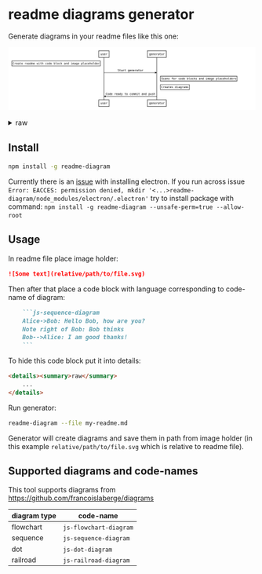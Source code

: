 # readme diagrams generator

Generate diagrams in your readme files like this one:

![diagram](diagrams/jwt-sequence-diagram.svg)
<details><summary>raw</summary>

```js-sequence-diagram
Note left of user: Create readme with code block and image placeholder
user->generator: Start generator 
Note right of generator: Scans for code blocks and image placeholders
Note right of generator: Creates diagrams
generator->user: Code ready to commit and push

```
</details>

## Install

```bash
npm install -g readme-diagram
```
Currently there is an [issue](https://github.com/electron-userland/electron-prebuilt/issues/263) with installing electron. If you run across issue `Error: EACCES: permission denied, mkdir '<...>readme-diagram/node_modules/electron/.electron'` try to install package with command: `npm install -g readme-diagram --unsafe-perm=true --allow-root`

## Usage
In readme file place image holder:
```md
![Some text](relative/path/to/file.svg)
```

Then after that place a code block with language corresponding to code-name of diagram:

```md
    ```js-sequence-diagram
    Alice->Bob: Hello Bob, how are you?
    Note right of Bob: Bob thinks
    Bob-->Alice: I am good thanks!
    ```
```

To hide this code block put it into details:

```html
<details><summary>raw</summary>
    ...
</details>
```

Run generator:

```bash
readme-diagram --file my-readme.md
```

Generator will create diagrams and save them in path from image holder (in this example `relative/path/to/file.svg` which is relative to readme file).

## Supported diagrams and code-names
This tool supports diagrams from https://github.com/francoislaberge/diagrams


| diagram type | code-name |
|---|---|
|flowchart| `js-flowchart-diagram` |
|sequence| `js-sequence-diagram` |
|dot| `js-dot-diagram` |
|railroad| `js-railroad-diagram` |